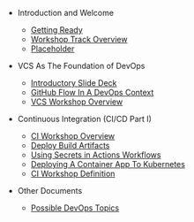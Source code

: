 * Introduction and Welcome
  * [Getting Ready](gettingready.md)
  * [Workshop Track Overview](Introduction.md)
  * [Placeholder](workflows/placeholder.md)

* VCS As The Foundation of DevOps
  * [Introductory Slide Deck](introductoryslidedeck.md)
  * [GitHub Flow In A DevOps Context](GitHub-Flow-DevOps.md)
  * [VCS Workshop Overview](VCS-Workshop.md)
  
* Continuous Integration (CI/CD Part I)
  * [CI Workshop Overview](CI.md)
  * [Deploy Build Artifacts](Deploy-Build-Artifacts.md)
  * [Using Secrets in Actions Workflows](Secrets-Actions-Workflows.md)
  * [Deploying A Container App To Kubernetes](Deploy-To-Kubernetes.md)
  * [CI Workshop Definition](CI-Workshop.md)
  
* Other Documents
  * [Possible DevOps Topics](Curriculum-Topics.md)
